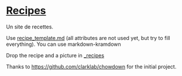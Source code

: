 # [Recipes](https://recipe.home.hatrix.fr)

Un site de recettes.

Use [recipe_template.md](https://raw.githubusercontent.com/diese-french/malaubid/master/recipe_template.md) (all attributes are not used yet, but try to fill everything). You can use markdown-kramdown

Drop the recipe and a picture in [_recipes](../master/_recipes/)


Thanks to https://github.com/clarklab/chowdown for the initial project.

